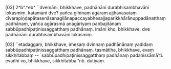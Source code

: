[03] 2^b^.^eb^ ``dvemāni, bhikkhave, padhānāni  durabhisambhavāni lokasmiṃ. katamāni dve? yañca gihīnaṃ agāraṃ  ajjhāvasataṃ  cīvarapiṇḍapātasenāsanagilānapaccayabhesajjaparikkhārānuppadānatthaṃ padhānaṃ,  yañca agārasmā anagāriyaṃ pabbajitānaṃ sabbūpadhipaṭinissaggatthaṃ  padhānaṃ. imāni kho, bhikkhave, dve padhānāni durabhisambhavāni  lokasmiṃ.

[03] ``etadaggaṃ, bhikkhave, imesaṃ dvinnaṃ padhānānaṃ yadidaṃ  sabbūpadhipaṭinissaggatthaṃ padhānaṃ. tasmātiha, bhikkhave, evaṃ  sikkhitabbaṃ -- `sabbūpadhipaṭinissaggatthaṃ padhānaṃ padahissāmā'ti.  evañhi vo, bhikkhave, sikkhitabba''nti. dutiyaṃ.